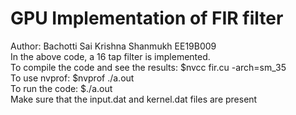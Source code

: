 # GPU Implementation of FIR filter
Author: Bachotti Sai Krishna Shanmukh EE19B009 <br>
In the above code, a 16 tap filter is implemented.<br>
To compile the code and see the results: $nvcc fir.cu -arch=sm_35<br>
To use nvprof: $nvprof ./a.out<br>
To run the code: $./a.out<br>
Make sure that the input.dat and kernel.dat files are present